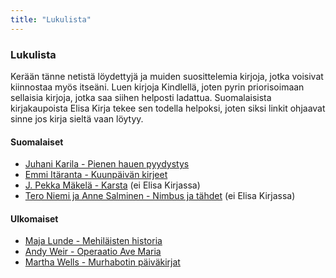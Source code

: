 ```yaml
---
title: "Lukulista"
---
```


### Lukulista
Kerään tänne netistä löydettyjä ja muiden suosittelemia kirjoja, jotka voisivat kiinnostaa myös itseäni. Luen kirjoja Kindlellä, joten pyrin priorisoimaan sellaisia kirjoja, jotka saa siihen helposti ladattua. Suomalaisista kirjakaupoista Elisa Kirja tekee sen todella helpoksi, joten siksi linkit ohjaavat sinne jos kirja sieltä vaan löytyy.

#### Suomalaiset
- [Juhani Karila - Pienen hauen pyydystys](https://kirja.elisa.fi/ekirja/pienen-hauen-pyydystys)
- [Emmi Itäranta - Kuunpäivän kirjeet](https://kirja.elisa.fi/ekirja/kuunpaivan-kirjeet)
- [J. Pekka Mäkelä - Karsta](https://www.risingshadow.fi/library/book/5737-karsta) (ei Elisa Kirjassa)
- [Tero Niemi ja Anne Salminen - Nimbus ja tähdet](https://www.kirjavinkit.fi/arvostelut/nimbus-ja-tahdet/) (ei Elisa Kirjassa)

#### Ulkomaiset
- [Maja Lunde - Mehiläisten historia ](https://kirja.elisa.fi/ekirja/mehilaisten-historia)
- [Andy Weir - Operaatio Ave Maria](https://kirja.elisa.fi/ekirja/operaatio-ave-maria)
- [Martha Wells - Murhabotin päiväkirjat](https://kirja.elisa.fi/ekirja/halytystila)

